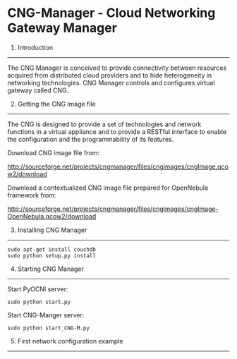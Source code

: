 CNG-Manager - Cloud Networking Gateway Manager
==============================================

1. Introduction
---------------

The CNG Manager is conceived to provide connectivity between resources acquired from distributed cloud providers
and to hide heterogeneity in networking technologies. CNG Manager controls and configures virtual gateway called CNG.



2. Getting the CNG image file
-----------------------------

The CNG is designed to provide a set of technologies and network functions 
in a virtual appliance and to provide a RESTful interface to enable the 
configuration and the programmability of its features.


Download CNG image file from: 

http://sourceforge.net/projects/cngmanager/files/cngimages/cngImage.qcow2/download

Download a contextualized CNG image file prepared for OpenNebula framework from:

http://sourceforge.net/projects/cngmanager/files/cngimages/cngImage-OpenNebula.qcow2/download

3. Installing CNG Manager
-------------------------

    sudo apt-get install couchdb
    sudo python setup.py install


4. Starting CNG Manager
-----------------------

Start PyOCNI server:

    sudo python start.py


Start CNG-Manger server:

    sudo python start_CNG-M.py


5. First network configuration example
--------------------------------------

